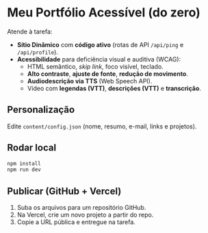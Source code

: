 # Meu Portfólio Acessível (do zero)

Atende à tarefa:
- **Sítio Dinâmico** com **código ativo** (rotas de API `/api/ping` e `/api/profile`).
- **Acessibilidade** para deficiência visual e auditiva (WCAG):
  - HTML semântico, *skip link*, foco visível, teclado.
  - **Alto contraste**, **ajuste de fonte**, **redução de movimento**.
  - **Audiodescrição via TTS** (Web Speech API).
  - Vídeo com **legendas (VTT)**, **descrições (VTT)** e **transcrição**.

## Personalização
Edite `content/config.json` (nome, resumo, e-mail, links e projetos).

## Rodar local
```bash
npm install
npm run dev
```

## Publicar (GitHub + Vercel)
1. Suba os arquivos para um repositório GitHub.
2. Na Vercel, crie um novo projeto a partir do repo.
3. Copie a URL pública e entregue na tarefa.
